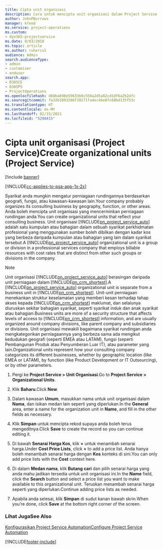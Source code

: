 ```yaml
---
title: Cipta unit organisasi
description: Cara untuk mencipta unit organisasi dalam Project Service
author: JohnPBurrows
manager: kfend
ms.service: project-operations
ms.custom:
- dyn365-projectservice
ms.date: 8/03/2018
ms.topic: article
ms.author: ruhercul
audience: Admin
search.audienceType:
- admin
- customizer
- enduser
search.app:
- D365CE
- D365PS
- ProjectOperations
ms.openlocfilehash: d88ba698e59633b9c550a2d5a82cd1df6a2b24fc
ms.sourcegitcommit: fa32b1893286f20271fa4ec4be8fc68bd135f53c
ms.translationtype: HT
ms.contentlocale: ms-MY
ms.lasthandoff: 02/15/2021
ms.locfileid: "5290415"
---
```

# <a name="create-organizational-units-project-service"></a><span data-ttu-id="9ca40-103">Cipta unit organisasi (Project Service)</span><span class="sxs-lookup"><span data-stu-id="9ca40-103">Create organizational units (Project Service)</span></span>

[!include [banner](../includes/psa-now-project-operations.md)]

[!INCLUDE[cc-applies-to-psa-app-1x-2x](../includes/cc-applies-to-psa-app-1x-2x.md)]

<span data-ttu-id="9ca40-104">Syarikat anda mungkin mengatur perniagaan rundingannya berdasarkan geografi, fungsi, atau kawasan-kawasan lain.</span><span class="sxs-lookup"><span data-stu-id="9ca40-104">Your company probably organizes its consulting business by geography, function, or other areas.</span></span> <span data-ttu-id="9ca40-105">Anda boleh mencipta unit organisasi yang mencerminkan perniagaan rundingan anda.</span><span class="sxs-lookup"><span data-stu-id="9ca40-105">You can create organizational units that reflect your consulting business.</span></span> <span data-ttu-id="9ca40-106">Unit organisasi [!INCLUDE[pn_project_service_auto](../includes/pn-project-service-auto.md)] adalah satu kumpulan atau bahagian dalam sebuah syarikat perkhidmatan profesional yang menggunakan sumber boleh dibilkan dengan kadar kos yang berbeza daripada kumpulan atau bahagian yang lain dalam syarikat tersebut.</span><span class="sxs-lookup"><span data-stu-id="9ca40-106">A [!INCLUDE[pn_project_service_auto](../includes/pn-project-service-auto.md)] organizational unit is a group or division in a professional services company that employs billable resources with cost rates that are distinct from other such groups or divisions in the company.</span></span>  
  
> [!NOTE]
>  <span data-ttu-id="9ca40-107">Unit organisasi [!INCLUDE[pn_project_service_auto](../includes/pn-project-service-auto.md)] berasingan daripada unit perniagaan dalam [!INCLUDE[pn_crm_shortest](../includes/pn-crm-shortest.md)].</span><span class="sxs-lookup"><span data-stu-id="9ca40-107">A [!INCLUDE[pn_project_service_auto](../includes/pn-project-service-auto.md)] organizational unit is separate from a business unit in [!INCLUDE[pn_crm_shortest](../includes/pn-crm-shortest.md)].</span></span> <span data-ttu-id="9ca40-108">Unit-unit perniagaan menekankan struktur keselamatan yang memberi kesan terhadap tahap akses kepada [!INCLUDE[pn_crm_shortest](../includes/pn-crm-shortest.md)] maklumat, dan selalunya diuruskan sekitar bahagian syarikat, seperti syarikat induk dan anak syarikat atau bahagian.</span><span class="sxs-lookup"><span data-stu-id="9ca40-108">Business units are more of a security structure that affects levels of access to [!INCLUDE[pn_crm_shortest](../includes/pn-crm-shortest.md)] information, and are usually organized around company divisions, like parent company and subsidiaries or divisions.</span></span> <span data-ttu-id="9ca40-109">Unit organisasi mewakili bagaimana syarikat rundingan anda mengkategorikan perniagaannya yang berbeza sama ada mengikut kedudukan geografi (seperti EMEA atau LATAM), fungsi (seperti Pembangunan Produk atau Penyumberan Luar IT), atau parameter yang lain.</span><span class="sxs-lookup"><span data-stu-id="9ca40-109">Organizational units represent how your consulting company categorizes its different businesses, whether by geographic location (like EMEA or LATAM), by function (like Product Development or IT Outsourcing), or by other parameters.</span></span>  
  
1.  <span data-ttu-id="9ca40-110">Pergi ke **Project Service > Unit Organisasi**.</span><span class="sxs-lookup"><span data-stu-id="9ca40-110">Go to **Project Service > Organizational Units**.</span></span>  
  
2.  <span data-ttu-id="9ca40-111">Klik **Baharu**.</span><span class="sxs-lookup"><span data-stu-id="9ca40-111">Click **New**.</span></span>  
  
3.  <span data-ttu-id="9ca40-112">Dalam kawasan **Umum**, masukkan nama untuk unit organisasi dalam **Nama**, dan isikan medan lain seperti yang diperlukan.</span><span class="sxs-lookup"><span data-stu-id="9ca40-112">In the **General** area, enter a name for the organization unit in **Name**, and fill in the other fields as necessary.</span></span>  
  
4.  <span data-ttu-id="9ca40-113">Klik **Simpan** untuk mencipta rekod supaya anda boleh terus mengeditnya.</span><span class="sxs-lookup"><span data-stu-id="9ca40-113">Click **Save** to create the record so you can continue editing it.</span></span>  
  
5.  <span data-ttu-id="9ca40-114">Di bawah **Senarai Harga Kos**, klik **+** untuk menambah senarai harga.</span><span class="sxs-lookup"><span data-stu-id="9ca40-114">Under **Cost Price Lists**, click **+** to add a price list.</span></span> <span data-ttu-id="9ca40-115">Anda hanya boleh menambah senarai harga dengan **Kos** konteks di sini.</span><span class="sxs-lookup"><span data-stu-id="9ca40-115">You can only add price lists with the **Cost** context here.</span></span>  
  
6.  <span data-ttu-id="9ca40-116">Di dalam **Medan nama**, klik **Butang cari** dan pilih senarai harga yang anda mahu jadikan tersedia untuk unit organisasi ini.</span><span class="sxs-lookup"><span data-stu-id="9ca40-116">In the **Name** field, click the **Search** button and select a price list you want to make available to this organizational unit.</span></span> <span data-ttu-id="9ca40-117">Teruskan menambah senarai harga seperti yang diperlukan.</span><span class="sxs-lookup"><span data-stu-id="9ca40-117">Continue adding price lists as needed.</span></span>  
  
7.  <span data-ttu-id="9ca40-118">Apabila anda selesai, klik **Simpan** di sudut kanan bawah skrin.</span><span class="sxs-lookup"><span data-stu-id="9ca40-118">When you’re done, click **Save** at the bottom right corner of the screen.</span></span>  
  
### <a name="see-also"></a><span data-ttu-id="9ca40-119">Lihat Juga</span><span class="sxs-lookup"><span data-stu-id="9ca40-119">See Also</span></span>  
 [<span data-ttu-id="9ca40-120">Konfigurasikan Project Service Automation</span><span class="sxs-lookup"><span data-stu-id="9ca40-120">Configure Project Service Automation</span></span>](../psa/configure.md)


[!INCLUDE[footer-include](../includes/footer-banner.md)]